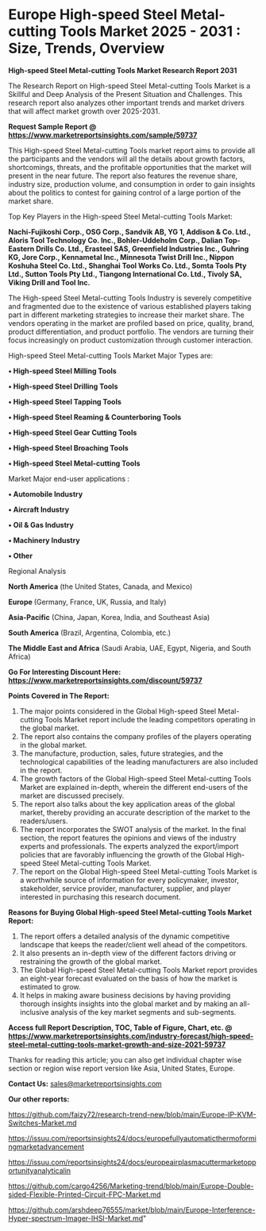 # Europe High-speed Steel Metal-cutting Tools Market 2025 - 2031 : Size, Trends, Overview

<strong>High-speed Steel Metal-cutting Tools Market Research Report 2031</strong>

The Research Report on High-speed Steel Metal-cutting Tools Market is a Skillful and Deep Analysis of the Present Situation and Challenges. This research report also analyzes other important trends and market drivers that will affect market growth over 2025-2031.

<strong>Request Sample Report @ <a href=https://www.marketreportsinsights.com/sample/59737>https://www.marketreportsinsights.com/sample/59737</a></strong>

This High-speed Steel Metal-cutting Tools market report aims to provide all the participants and the vendors will all the details about growth factors, shortcomings, threats, and the profitable opportunities that the market will present in the near future. The report also features the revenue share, industry size, production volume, and consumption in order to gain insights about the politics to contest for gaining control of a large portion of the market share.

Top Key Players in the High-speed Steel Metal-cutting Tools Market:

<strong>Nachi-Fujikoshi Corp., OSG Corp., Sandvik AB, YG 1, Addison & Co. Ltd., Aloris Tool Technology Co. Inc., Bohler-Uddeholm Corp., Dalian Top-Eastern Drills Co. Ltd., Erasteel SAS, Greenfield Industries Inc., Guhring KG, Jore Corp., Kennametal Inc., Minnesota Twist Drill Inc., Nippon Koshuha Steel Co. Ltd., Shanghai Tool Works Co. Ltd., Somta Tools Pty Ltd., Sutton Tools Pty Ltd., Tiangong International Co. Ltd., Tivoly SA, Viking Drill and Tool Inc.</strong>

The High-speed Steel Metal-cutting Tools Industry is severely competitive and fragmented due to the existence of various established players taking part in different marketing strategies to increase their market share. The vendors operating in the market are profiled based on price, quality, brand, product differentiation, and product portfolio. The vendors are turning their focus increasingly on product customization through customer interaction.

High-speed Steel Metal-cutting Tools Market Major Types are:

<strong>• High-speed Steel Milling Tools

• High-speed Steel Drilling Tools

• High-speed Steel Tapping Tools

• High-speed Steel Reaming & Counterboring Tools

• High-speed Steel Gear Cutting Tools

• High-speed Steel Broaching Tools

• High-speed Steel Metal-cutting Tools</strong>

Market Major end-user applications :

<strong>• Automobile Industry

• Aircraft Industry

• Oil & Gas Industry

• Machinery Industry

• Other</strong>

Regional Analysis

</u><strong><b>North America</b></strong> (the United States, Canada, and Mexico)

<strong><b>Europe </b></strong>(Germany, France, UK, Russia, and Italy)

<strong><b>Asia-Pacific</b></strong> (China, Japan, Korea, India, and Southeast Asia)

<strong><b>South America</b></strong> (Brazil, Argentina, Colombia, etc.)

<strong><b>The Middle East and Africa</b></strong> (Saudi Arabia, UAE, Egypt, Nigeria, and South Africa)

<strong>Go For Interesting Discount Here: <a href=https://www.marketreportsinsights.com/discount/59737>https://www.marketreportsinsights.com/discount/59737</a></strong>

<strong>Points Covered in The Report:</strong>
<ol>
  <li>The major points considered in the Global High-speed Steel Metal-cutting Tools Market report include the leading competitors operating in the global market.</li>
  <li>The report also contains the company profiles of the players operating in the global market.</li>
  <li>The manufacture, production, sales, future strategies, and the technological capabilities of the leading manufacturers are also included in the report.</li>
  <li>The growth factors of the Global High-speed Steel Metal-cutting Tools Market are explained in-depth, wherein the different end-users of the market are discussed precisely.</li>
  <li>The report also talks about the key application areas of the global market, thereby providing an accurate description of the market to the readers/users.</li>
  <li>The report incorporates the SWOT analysis of the market. In the final section, the report features the opinions and views of the industry experts and professionals. The experts analyzed the export/import policies that are favorably influencing the growth of the Global High-speed Steel Metal-cutting Tools Market.</li>
  <li>The report on the Global High-speed Steel Metal-cutting Tools Market is a worthwhile source of information for every policymaker, investor, stakeholder, service provider, manufacturer, supplier, and player interested in purchasing this research document.</li>
</ol>
<strong>Reasons for Buying Global High-speed Steel Metal-cutting Tools Market Report:</strong>

<ol>
  <li>The report offers a detailed analysis of the dynamic competitive landscape that keeps the reader/client well ahead of the competitors.</li>
  <li>It also presents an in-depth view of the different factors driving or restraining the growth of the global market.</li>
  <li>The Global High-speed Steel Metal-cutting Tools Market report provides an eight-year forecast evaluated on the basis of how the market is estimated to grow.</li>
  <li>It helps in making aware business decisions by having providing thorough insights insights into the global market and by making an all-inclusive analysis of the key market segments and sub-segments.</li>
</ol>
<strong>Access full Report Description, TOC, Table of Figure, Chart, etc. @ <a href=https://www.marketreportsinsights.com/industry-forecast/high-speed-steel-metal-cutting-tools-market-growth-and-size-2021-59737>https://www.marketreportsinsights.com/industry-forecast/high-speed-steel-metal-cutting-tools-market-growth-and-size-2021-59737</a></strong>


Thanks for reading this article; you can also get individual chapter wise section or region wise report version like Asia, United States, Europe.

<strong>Contact Us:</strong>
sales@marketreportsinsights.com

<strong>Our other reports:</strong>

<a href=https://github.com/faizy72/research-trend-new/blob/main/Europe-IP-KVM-Switches-Market.md>https://github.com/faizy72/research-trend-new/blob/main/Europe-IP-KVM-Switches-Market.md</a>

<a href=https://issuu.com/reportsinsights24/docs/europefullyautomaticthermoformingmarketadvancement>https://issuu.com/reportsinsights24/docs/europefullyautomaticthermoformingmarketadvancement</a>

<a href=https://issuu.com/reportsinsights24/docs/europeairplasmacuttermarketopportunityanalyticalin>https://issuu.com/reportsinsights24/docs/europeairplasmacuttermarketopportunityanalyticalin</a>

<a href=https://github.com/cargo4256/Marketing-trend/blob/main/Europe-Double-sided-Flexible-Printed-Circuit-FPC-Market.md>https://github.com/cargo4256/Marketing-trend/blob/main/Europe-Double-sided-Flexible-Printed-Circuit-FPC-Market.md</a>

<a href=https://github.com/arshdeep76555/market/blob/main/Europe-Interference-Hyper-spectrum-Imager-IHSI-Market.md>https://github.com/arshdeep76555/market/blob/main/Europe-Interference-Hyper-spectrum-Imager-IHSI-Market.md</a>"
